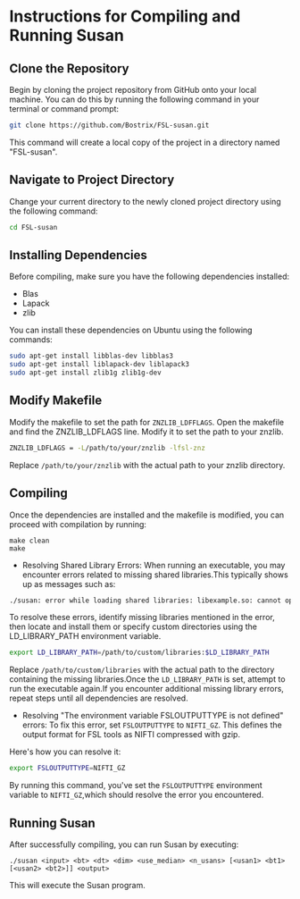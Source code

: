 # Instructions for Compiling and Running Susan
## Clone the Repository

Begin by cloning the project repository from GitHub onto your local machine. You can do this by running the following command in your terminal or command prompt:

```bash
git clone https://github.com/Bostrix/FSL-susan.git
```
This command will create a local copy of the project in a directory named "FSL-susan".

## Navigate to Project Directory
Change your current directory to the newly cloned project directory using the following command:
```bash
cd FSL-susan
```
## Installing Dependencies

Before compiling, make sure you have the following dependencies installed:

- Blas
- Lapack
- zlib

You can install these dependencies on Ubuntu using the following commands:

```bash
sudo apt-get install libblas-dev libblas3
sudo apt-get install liblapack-dev liblapack3
sudo apt-get install zlib1g zlib1g-dev
```
## Modify Makefile

Modify the makefile to set the path for `ZNZLIB_LDFFLAGS`.
Open the makefile and find the ZNZLIB_LDFLAGS line. Modify it to set the path to your znzlib. 
```bash
ZNZLIB_LDFLAGS = -L/path/to/your/znzlib -lfsl-znz
```
Replace `/path/to/your/znzlib` with the actual path to your znzlib directory.

## Compiling

Once the dependencies are installed and the makefile is modified, you can proceed with compilation by running:
```
make clean
make
```

- Resolving Shared Library Errors:
When running an executable, you may encounter errors related to missing shared libraries.This typically shows up as messages such as:
```bash
./susan: error while loading shared libraries: libexample.so: cannot open shared object file:No such file or directory
```
To resolve these errors, identify missing libraries mentioned in the error, then locate and install them or specify custom directories using the LD_LIBRARY_PATH environment variable.
```bash
export LD_LIBRARY_PATH=/path/to/custom/libraries:$LD_LIBRARY_PATH
```
Replace `/path/to/custom/libraries` with the actual path to the directory containing the missing libraries.Once the `LD_LIBRARY_PATH` is set, attempt to run the executable again.If you encounter additional missing library errors, repeat steps until all dependencies are resolved.

- Resolving "The environment variable FSLOUTPUTTYPE is not defined" errors:
To fix this error, set `FSLOUTPUTTYPE` to `NIFTI_GZ`. This defines the output format for FSL tools as NIFTI compressed with gzip.

Here's how you can resolve it:
```bash
export FSLOUTPUTTYPE=NIFTI_GZ
```
By running this command, you've set the `FSLOUTPUTTYPE` environment variable to `NIFTI_GZ`,which should resolve the error you encountered.


## Running Susan

After successfully compiling, you can run Susan by executing:
```
./susan <input> <bt> <dt> <dim> <use_median> <n_usans> [<usan1> <bt1> [<usan2> <bt2>]] <output>
```

This will execute the Susan program.

